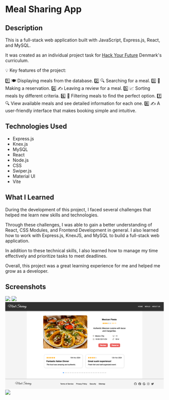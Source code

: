# Meal Sharing App

## Description

This is a full-stack web application built with JavaScript, Express.js, React, and MySQL.

It was created as an individual project task for [Hack Your Future](https://github.com/HackYourFuture-CPH) Denmark's curriculum.

💡 Key features of the project:

1️⃣ 🍽️ Displaying meals from the database.
2️⃣ 🔍 Searching for a meal.
3️⃣ 📅 Making a reservation.
4️⃣ ✍️ Leaving a review for a meal.
5️⃣ 📈 Sorting meals by different criteria.
6️⃣ 🧹 Filtering meals to find the perfect option.
7️⃣ 🔍 View available meals and see detailed information for each one.
8️⃣ ✍️ A user-friendly interface that makes booking simple and intuitive.

## Technologies Used

-   Express.js
-   Knex.js
-   MySQL
-   React
-   Node.js
-   CSS
-   Swiper.js
-   Material UI
-   Vite

## What I Learned

<p>During the development of this project, I faced several challenges that helped me learn new skills and technologies.</p>

<p>Through these challenges, I was able to gain a better understanding of React, CSS Modules, and Frontend Development in general. I also learned how to work with Express.js, KnexJS, and MySQL to build a full-stack web application.</p>

<p>In addition to these technical skills, I also learned how to manage my time effectively and prioritize tasks to meet deadlines.</p>

<p>Overall, this project was a great learning experience for me and helped me grow as a developer.</p>

## Screenshots

<img src="app/public/1.png">
<img src="app/public/2.png">
<img src="app/public/3.png">
<img src="app/public/4.png">